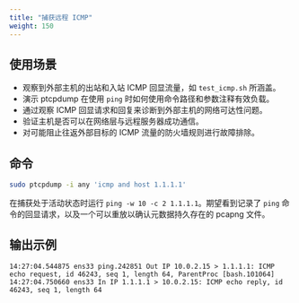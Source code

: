 ```yaml
---
title: "捕获远程 ICMP"
weight: 150
---
```


## 使用场景

- 观察到外部主机的出站和入站 ICMP 回显流量，如 `test_icmp.sh` 所涵盖。
- 演示 ptcpdump 在使用 `ping` 时如何使用命令路径和参数注释有效负载。
- 通过观察 ICMP 回显请求和回复来诊断到外部主机的网络可达性问题。
- 验证主机是否可以在网络层与远程服务器成功通信。
- 对可能阻止往返外部目标的 ICMP 流量的防火墙规则进行故障排除。

## 命令

```bash
sudo ptcpdump -i any 'icmp and host 1.1.1.1'
```

在捕获处于活动状态时运行 `ping -w 10 -c 2 1.1.1.1`。期望看到记录了 `ping` 命令的回显请求，以及一个可以重放以确认元数据持久存在的 pcapng 文件。

## 输出示例

```
14:27:04.544875 ens33 ping.242851 Out IP 10.0.2.15 > 1.1.1.1: ICMP echo request, id 46243, seq 1, length 64, ParentProc [bash.101064]
14:27:04.750660 ens33 In IP 1.1.1.1 > 10.0.2.15: ICMP echo reply, id 46243, seq 1, length 64
```